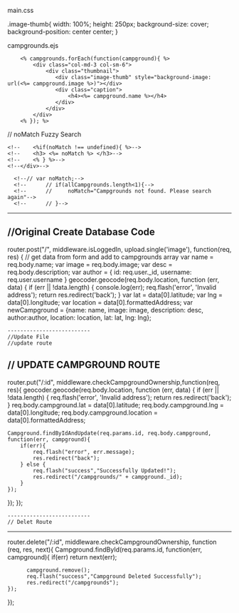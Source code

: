 main.css 

.image-thumb{
  width: 100%;
  height: 250px;
  background-size: cover;
  background-position: center center;
}

campgrounds.ejs

        <% campgrounds.forEach(function(campground){ %>
            <div class="col-md-3 col-sm-6">
                <div class="thumbnail">
                   <div class="image-thumb" style="background-image: url(<%= campground.image %>)"></div>
                   <div class="caption">
                       <h4><%= campground.name %></h4>
                   </div>
                </div>
            </div>
        <% }); %>
        
<!--router.delete("/:id", middleware.checkCampgroundOwnership, function (req, res, next){-->
<!--    Campground.findById(req.params.id, function(err,campground){-->
<!--            if(err) return next(err);-->
            
<!--            campground.remove();-->
<!--            req.flash("success","Campground Deleted");-->
<!--            res.redirect("/campgrounds");-->
<!--    });-->
<!--});-->


// noMatch Fuzzy Search
 <!--<div class="col-md-12">-->
    <!--    <%if(noMatch !== undefined){ %>-->
    <!--    <h3> <%= noMatch %> </h3>-->
    <!--    <% } %>-->
    <!--</div>-->
    
      <!--// var noMatch;-->
      <!--      // if(allCampgrounds.length<1){-->
      <!--      //     noMatch="Campgrounds not found. Please search again"-->
      <!--      // }-->
    
---------------------------------------
//Original Create Database Code
---------------------------------------
router.post("/", middleware.isLoggedIn, upload.single('image'), function(req, res) {
  // get data from form and add to campgrounds array
  var name = req.body.name;
  var image = req.body.image;
  var desc = req.body.description;
  var author = {
      id: req.user._id,
      username: req.user.username
  }
  geocoder.geocode(req.body.location, function (err, data) {
    if (err || !data.length) {
      console.log(err);
      req.flash('error', 'Invalid address');
      return res.redirect('back');
    }
    var lat = data[0].latitude;
    var lng = data[0].longitude;
    var location = data[0].formattedAddress;
    var newCampground = {name: name, image: image, description: desc, author:author, location: location, lat: lat, lng: lng};
    
    
    
    
    --------------------------
    //Update File
    //update route
// UPDATE CAMPGROUND ROUTE
--------------------------------------
router.put("/:id", middleware.checkCampgroundOwnership,function(req, res){
  geocoder.geocode(req.body.location, function (err, data) {
    if (err || !data.length) {
      req.flash('error', 'Invalid address');
      return res.redirect('back');
    }
    req.body.campground.lat = data[0].latitude;
    req.body.campground.lng = data[0].longitude;
    req.body.campground.location = data[0].formattedAddress;

    Campground.findByIdAndUpdate(req.params.id, req.body.campground, function(err, campground){
        if(err){
            req.flash("error", err.message);
            res.redirect("back");
        } else {
            req.flash("success","Successfully Updated!");
            res.redirect("/campgrounds/" + campground._id);
        }
    });
  });
});

    
    --------------------------
    // Delet Route
--------------------------------------

router.delete("/:id", middleware.checkCampgroundOwnership, function (req, res, next){
    Campground.findById(req.params.id, function(err, campground){
          if(err) return next(err);
        
          campground.remove();
          req.flash("success","Campground Deleted Successfully");
          res.redirect("/campgrounds");
    });
});